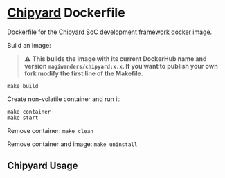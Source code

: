 # [Chipyard](https://chipyard.readthedocs.io/en/stable/) Dockerfile
Dockerfile for the [Chipyard SoC development framework docker image](https://hub.docker.com/r/magiwanders/chipyard). 

Build an image:

> :warning: **This builds the image with its current DockerHub name and version `magiwanders/chipyard:x.x`. If you want to publish your own fork modify the first line of the Makefile.**

```
make build
```

Create non-volatile container and run it:

```
make container
make start
```

Remove container:
```make clean```

Remove container and image:
```make uninstall```

## Chipyard Usage

